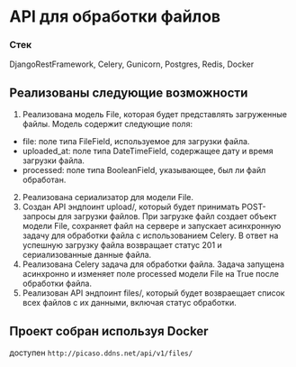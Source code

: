 # API для обработки файлов

### Стек

DjangoRestFramework, Celery, Gunicorn, Postgres, Redis, Docker

## Реализованы следующие возможности

1.	Реализована модель File, которая будет представлять загруженные файлы. Модель содержит следующие поля:
- file: поле типа FileField, используемое для загрузки файла.
- uploaded_at: поле типа DateTimeField, содержащее дату и время загрузки файла.
- processed: поле типа BooleanField, указывающее, был ли файл обработан.
2.	Реализована сериализатор для модели File.
3.	Создан API эндпоинт upload/, который будет принимать POST-запросы для загрузки файлов. При загрузке файл создает объект модели File, сохраняет файл на сервере и запускает асинхронную задачу для обработки файла с использованием Celery. В ответ на успешную загрузку файла возвращает статус 201 и сериализованные данные файла.
4.	Реализована Celery задача для обработки файла. Задача запущена асинхронно и изменяет поле processed модели File на True после обработки файла.
5.	Реализован API эндпоинт files/, который будет возвраещает список всех файлов с их данными, включая статус обработки.

## Проект собран используя Docker
доступен ```http://picaso.ddns.net/api/v1/files/```
